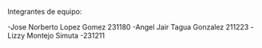 Integrantes de equipo: 

-Jose Norberto Lopez Gomez 231180
-Angel Jair Tagua Gonzalez 211223
-Lizzy Montejo Simuta -231211
